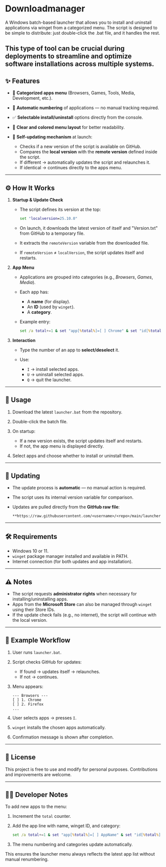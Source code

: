 # Downloadmanager 

A Windows batch-based launcher that allows you to install and uninstall applications via winget from a categorized menu. The script is designed to be simple to distribute: just double-click the .bat file, and it handles the rest.

This type of tool can be crucial during deployments to streamline and optimize software installations across multiple systems.
---

## ✨ Features

* 📂 **Categorized apps menu** (Browsers, Games, Tools, Media, Development, etc.).
* 🔢 **Automatic numbering** of applications — no manual tracking required.
* ✅ **Selectable install/uninstall** options directly from the console.
* 🎨 **Clear and colored menu layout** for better readability.
* 🔄 **Self-updating mechanism** at launch:

  * Checks if a new version of the script is available on GitHub.
  * Compares the **local version** with the **remote version** defined inside the script.
  * If different → automatically updates the script and relaunches it.
  * If identical → continues directly to the apps menu.

---

## ⚙️ How It Works

1. **Startup & Update Check**

   * The script defines its version at the top:

     ```bat
     set "localversion=25.10.0"
     ```
   * On launch, it downloads the latest version of itself and "Version.txt" from GitHub to a temporary file.
   * It extracts the `remoteVersion` variable from the downloaded file.
   * If `remoteVersion` ≠ `localVersion`, the script updates itself and restarts.

2. **App Menu**

   * Applications are grouped into categories (e.g., *Browsers*, *Games*, *Media*).
   * Each app has:

     * A **name** (for display).
     * An **ID** (used by `winget`).
     * A **category**.
   * Example entry:

     ```bat
     set /a total+=1 & set "app[%total%]=[ ] Chrome" & set "id[%total%]=Google.Chrome" & set "cat[%total%]=Browser"
     ```

3. **Interaction**

   * Type the number of an app to **select/deselect** it.
   * Use:

     * `I` → install selected apps.
     * `U` → uninstall selected apps.
     * `Q` → quit the launcher.

---

## 🚀 Usage

1. Download the latest `launcher.bat` from the repository.
2. Double-click the batch file.
3. On startup:

   * If a new version exists, the script updates itself and restarts.
   * If not, the app menu is displayed directly.
4. Select apps and choose whether to install or uninstall them.

---

## 🔄 Updating

* The update process is **automatic** — no manual action is required.
* The script uses its internal version variable for comparison.
* Updates are pulled directly from the **GitHub raw file**:

  ```
  **https://raw.githubusercontent.com/<username>/<repo>/main/launcher.bat**
  ```

---

## 🛠️ Requirements

* Windows 10 or 11.
* `winget` package manager installed and available in PATH.
* Internet connection (for both updates and app installation).

---

## ⚠️ Notes

* The script requests **administrator rights** when necessary for installing/uninstalling apps.
* Apps from the **Microsoft Store** can also be managed through `winget` using their Store IDs.
* If the update check fails (e.g., no internet), the script will continue with the local version.

---

## 📌 Example Workflow

1. User runs `launcher.bat`.
2. Script checks GitHub for updates:

   * If found → updates itself → relaunches.
   * If not → continues.
3. Menu appears:

   ```
   --- Browsers ---
   [ ] 1. Chrome
   [ ] 2. Firefox
   ...
   ```
4. User selects apps → presses `I`.
5. `winget` installs the chosen apps automatically.
6. Confirmation message is shown after completion.

---

## 📄 License

This project is free to use and modify for personal purposes.
Contributions and improvements are welcome.

---

## 👨‍💻 Developer Notes

To add new apps to the menu:

1. Increment the `total` counter.
2. Add the app line with name, winget ID, and category:

   ```bat
   set /a total+=1 & set "app[%total%]=[ ] AppName" & set "id[%total%]=Publisher.AppID" & set "cat[%total%]=Category"
   ```
3. The menu numbering and categories update automatically.

This ensures the launcher menu always reflects the latest app list without manual renumbering.
